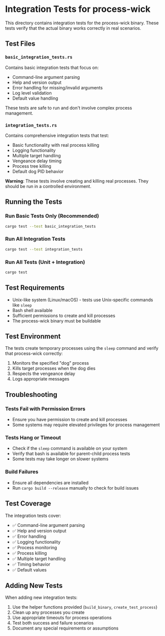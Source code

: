 # Integration Tests for process-wick

This directory contains integration tests for the process-wick binary. These tests verify that the actual binary works correctly in real scenarios.

## Test Files

### `basic_integration_tests.rs`

Contains basic integration tests that focus on:

- Command-line argument parsing
- Help and version output
- Error handling for missing/invalid arguments
- Log level validation
- Default value handling

These tests are safe to run and don't involve complex process management.

### `integration_tests.rs`

Contains comprehensive integration tests that test:

- Basic functionality with real process killing
- Logging functionality
- Multiple target handling
- Vengeance delay timing
- Process tree killing
- Default dog PID behavior

**Warning**: These tests involve creating and killing real processes. They should be run in a controlled environment.

## Running the Tests

### Run Basic Tests Only (Recommended)

```bash
cargo test --test basic_integration_tests
```

### Run All Integration Tests

```bash
cargo test --test integration_tests
```

### Run All Tests (Unit + Integration)

```bash
cargo test
```

## Test Requirements

- Unix-like system (Linux/macOS) - tests use Unix-specific commands like `sleep`
- Bash shell available
- Sufficient permissions to create and kill processes
- The process-wick binary must be buildable

## Test Environment

The tests create temporary processes using the `sleep` command and verify that process-wick correctly:

1. Monitors the specified "dog" process
2. Kills target processes when the dog dies
3. Respects the vengeance delay
4. Logs appropriate messages

## Troubleshooting

### Tests Fail with Permission Errors

- Ensure you have permission to create and kill processes
- Some systems may require elevated privileges for process management

### Tests Hang or Timeout

- Check if the `sleep` command is available on your system
- Verify that bash is available for parent-child process tests
- Some tests may take longer on slower systems

### Build Failures

- Ensure all dependencies are installed
- Run `cargo build --release` manually to check for build issues

## Test Coverage

The integration tests cover:

- ✅ Command-line argument parsing
- ✅ Help and version output
- ✅ Error handling
- ✅ Logging functionality
- ✅ Process monitoring
- ✅ Process killing
- ✅ Multiple target handling
- ✅ Timing behavior
- ✅ Default values

## Adding New Tests

When adding new integration tests:

1. Use the helper functions provided (`build_binary`, `create_test_process`)
2. Clean up any processes you create
3. Use appropriate timeouts for process operations
4. Test both success and failure scenarios
5. Document any special requirements or assumptions
